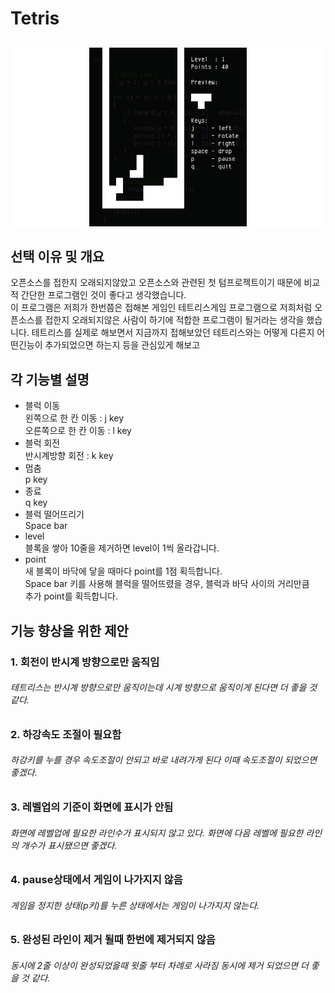 # Tetris  
##
![Image](./micro-tetris.png)

## 선택 이유 및 개요
오픈소스를 접한지 오래되지않았고 오픈소스와 관련된 첫 텀프로젝트이기 때문에 비교적 간단한 프로그램인 것이 좋다고 생각했습니다.  
이 프로그램은 저희가 한번쯤은 접해본 게임인 테트리스게임 프로그램으로 저희처럼 오픈소스를 접한지 오래되지않은 사람이 하기에 적합한 프로그램이 될거라는 생각을 했습니다. 
테트리스를 실제로 해보면서 지금까지 접해보았던 테트리스와는 어떻게 다른지 어떤긴능이 추가되었으면 하는지 등을 관심있게 해보고   

## 각 기능별 설명
- 블럭 이동  
왼쪽으로 한 칸 이동 : j key  
오른쪽으로 한 칸 이동 : l key
- 블럭 회전  
반시계방향 회전 : k key
- 멈춤  
p key
- 종료  
q key
- 블럭 떨어뜨리기  
Space bar  
- level  
블록을 쌓아 10줄을 제거하면 level이 1씩 올라갑니다.
- point  
새 블록이 바닥에 닿을 때마다 point를 1점 획득합니다.  
Space bar 키를 사용해 블럭을 떨어뜨렸을 경우, 블럭과 바닥 사이의 거리만큼  
추가 point를 획득합니다.  

## 기능 향상을 위한 제안
### 1. 회전이 반시계 방향으로만 움직임  
###### 테트리스는 반시계 방향으로만 움직이는데 시계 방향으로 움직이게 된다면 더 좋을 것 같다.
### 2. 하강속도 조절이 필요함 
###### 하강키를 누를 경우 속도조절이 안되고 바로 내려가게 된다 이때 속도조절이 되었으면 좋겠다.
### 3. 레벨업의 기준이 화면에 표시가 안됨
###### 화면에 레벨업에 필요한 라인수가 표시되지 않고 있다. 화면에 다음 레벨에 필요한 라인의 개수가 표시됐으면 좋겠다.
### 4. pause상태에서 게임이 나가지지 않음
###### 게임을 정지한 상태(p키)를 누른 상태에서는 게임이 나가지지 않는다.
### 5. 완성된 라인이 제거 될때 한번에 제거되지 않음
###### 동시에 2줄 이상이 완성되었을때 윗줄 부터 차례로 사라짐 동시에 제거 되었으면 더 좋을 것 같다.

